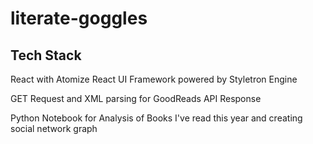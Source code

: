 # literate-goggles

## Tech Stack

React with Atomize React UI Framework powered by Styletron Engine

GET Request and XML parsing for GoodReads API Response

Python Notebook for Analysis of Books I've read this year and creating social network graph


